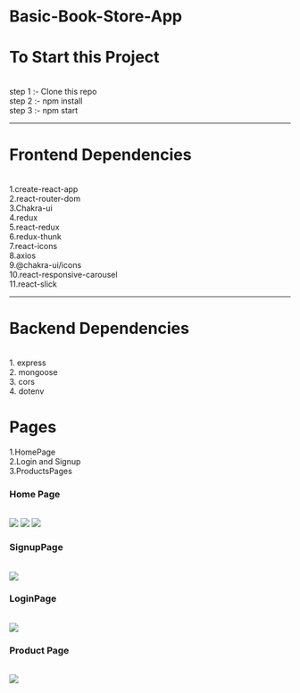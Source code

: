# Basic-Book-Store-App

<h1>To Start this Project</h1><br/>
step 1 :- Clone this repo <br/>
step 2 :- npm install <br/>
step 3 :- npm start <br/>
<hr/>
<h1>Frontend Dependencies</h1> <br/>
1.create-react-app <br/>
2.react-router-dom <br/>
3.Chakra-ui <br/>
4.redux <br/>
5.react-redux <br />
6.redux-thunk <br/>
7.react-icons <br/>
8.axios <br/>
9.@chakra-ui/icons <br/>
10.react-responsive-carousel
<br/>
11.react-slick 
<hr/>
<h1>Backend Dependencies </h1> <br/>
1. express <br/>
2. mongoose <br/>
3. cors <br/>
4. dotenv <br/>



<h1>Pages</h1>

1.HomePage
<br/>
2.Login and Signup 
 <br/>
3.ProductsPages
 <br/>

 
 <h3>Home Page</h3>
  <br/>
  

  <img src="https://user-images.githubusercontent.com/89689829/218272617-656aba39-1a32-4617-9efa-20fc720eb36b.png" />
  <img src="https://user-images.githubusercontent.com/89689829/218273006-83012769-e871-4031-b1c9-b702e394318c.png" />
  <img src="https://user-images.githubusercontent.com/89689829/218273022-95fcc01f-ba77-4440-b468-d96dff681075.png" />
   <br/>
 <h3>SignupPage</h3>
 <br/>
 <img src="https://user-images.githubusercontent.com/89689829/218273035-20bcca22-1950-4411-b89f-48f940675426.png" />
 <br/>
 <h3>LoginPage</h3>
 <br/>
 <img src="https://user-images.githubusercontent.com/89689829/218273049-cf71cd2c-b5b2-4a7c-aa26-2df857b43c8e.png" />
 <br/>
 <h3>Product Page</h3>
 <br/>
 <img src="https://user-images.githubusercontent.com/89689829/218273065-8061e844-d775-4ae1-afeb-fefda5436b9f.png" />
<br/>


